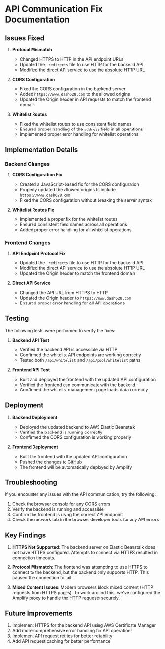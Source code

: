 # API Communication Fix Documentation

## Issues Fixed

1. **Protocol Mismatch**
   - Changed HTTPS to HTTP in the API endpoint URLs
   - Updated the `_redirects` file to use HTTP for the backend API
   - Modified the direct API service to use the absolute HTTP URL

2. **CORS Configuration**
   - Fixed the CORS configuration in the backend server
   - Added `https://www.dash628.com` to the allowed origins
   - Updated the Origin header in API requests to match the frontend domain

3. **Whitelist Routes**
   - Fixed the whitelist routes to use consistent field names
   - Ensured proper handling of the `address` field in all operations
   - Implemented proper error handling for whitelist operations

## Implementation Details

### Backend Changes

1. **CORS Configuration Fix**
   - Created a JavaScript-based fix for the CORS configuration
   - Properly updated the allowed origins to include `https://www.dash628.com`
   - Fixed the CORS configuration without breaking the server syntax

2. **Whitelist Routes Fix**
   - Implemented a proper fix for the whitelist routes
   - Ensured consistent field names across all operations
   - Added proper error handling for all whitelist operations

### Frontend Changes

1. **API Endpoint Protocol Fix**
   - Updated the `_redirects` file to use HTTP for the backend API
   - Modified the direct API service to use the absolute HTTP URL
   - Updated the Origin header to match the frontend domain

2. **Direct API Service**
   - Changed the API URL from HTTPS to HTTP
   - Updated the Origin header to `https://www.dash628.com`
   - Ensured proper error handling for all API operations

## Testing

The following tests were performed to verify the fixes:

1. **Backend API Test**
   - Verified the backend API is accessible via HTTP
   - Confirmed the whitelist API endpoints are working correctly
   - Tested both `/api/whitelist` and `/api/pool/whitelist` paths

2. **Frontend API Test**
   - Built and deployed the frontend with the updated API configuration
   - Verified the frontend can communicate with the backend
   - Confirmed the whitelist management page loads data correctly

## Deployment

1. **Backend Deployment**
   - Deployed the updated backend to AWS Elastic Beanstalk
   - Verified the backend is running correctly
   - Confirmed the CORS configuration is working properly

2. **Frontend Deployment**
   - Built the frontend with the updated API configuration
   - Pushed the changes to GitHub
   - The frontend will be automatically deployed by Amplify

## Troubleshooting

If you encounter any issues with the API communication, try the following:

1. Check the browser console for any CORS errors
2. Verify the backend is running and accessible
3. Confirm the frontend is using the correct API endpoint
4. Check the network tab in the browser developer tools for any API errors

## Key Findings

1. **HTTPS Not Supported**: The backend server on Elastic Beanstalk does not have HTTPS configured. Attempts to connect via HTTPS resulted in connection timeouts.

2. **Protocol Mismatch**: The frontend was attempting to use HTTPS to connect to the backend, but the backend only supports HTTP. This caused the connection to fail.

3. **Mixed Content Issues**: Modern browsers block mixed content (HTTP requests from HTTPS pages). To work around this, we've configured the Amplify proxy to handle the HTTP requests securely.

## Future Improvements

1. Implement HTTPS for the backend API using AWS Certificate Manager
2. Add more comprehensive error handling for API operations
3. Implement API request retries for better reliability
4. Add API request caching for better performance
